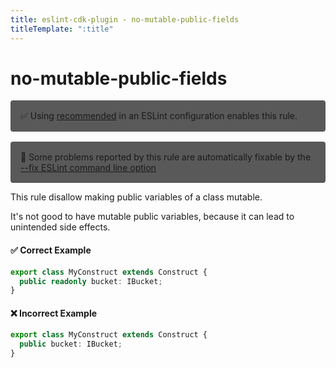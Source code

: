 ```yaml
---
title: eslint-cdk-plugin - no-mutable-public-fields
titleTemplate: ":title"
---
```


# no-mutable-public-fields

<div style="margin-top: 16px; background-color: #595959; padding: 16px; border-radius: 4px;">
  ✅ Using
  <a href="https://eslint-cdk-plugin.dev/rules/#recommended-rules">recommended</a>
  in an ESLint configuration enables this rule.
</div>
<div style="margin-top: 16px; background-color: #595959; padding: 16px; border-radius: 4px;">
  🔧 Some problems reported by this rule are automatically fixable by the
  <a href="https://eslint.org/docs/latest/use/command-line-interface#--fix">
    --fix ESLint command line option
  </a>
</div>

This rule disallow making public variables of a class mutable.

It's not good to have mutable public variables, because it can lead to unintended side effects.

#### ✅ Correct Example

```ts
export class MyConstruct extends Construct {
  public readonly bucket: IBucket;
}
```

#### ❌ Incorrect Example

```ts
export class MyConstruct extends Construct {
  public bucket: IBucket;
}
```
